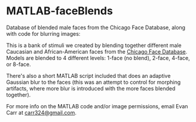# MATLAB-faceBlends
Database of blended male faces from the Chicago Face Database, along with code for blurring images:

This is a bank of stimuli we created by blending together different male Caucasian and African-American faces from the [Chicago Face Database](http://faculty.chicagobooth.edu/bernd.wittenbrink/cfd/index.html).  Models are blended to 4 different levels:  1-face (no blend), 2-face, 4-face, or 8-face.

There's also a short MATLAB script included that does an adaptive Gaussian blur to the faces (this was an attempt to control for morphing artifacts, where more blur is introduced with the more faces blended together).

For more info on the MATLAB code and/or image permissions, email Evan Carr at carr324@gmail.com.
